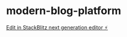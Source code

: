 # modern-blog-platform

[Edit in StackBlitz next generation editor ⚡️](https://stackblitz.com/~/github.com/Atsu77/modern-blog-platform)